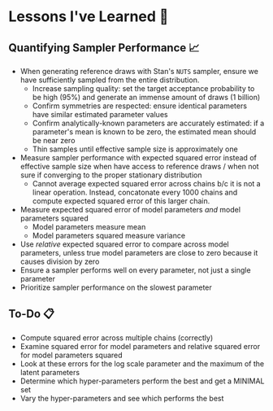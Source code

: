 # Lessons I've Learned :pencil:

## Quantifying Sampler Performance :chart_with_upwards_trend:
- When generating reference draws with Stan's `NUTS` sampler, ensure we have sufficiently sampled from the entire distribution.
    - Increase sampling quality: set the target acceptance probability to be high (95%) and generate an immense amount of draws (1 billion)
    - Confirm symmetries are respected: ensure identical parameters have similar estimated parameter values
    - Confirm analytically-known parameters are accurately estimated: if a parameter's mean is known to be zero, the estimated mean should be near zero
    - Thin samples until effective sample size is approximately one
- Measure sampler performance with expected squared error instead of effective sample size when have access to reference draws / when not sure if converging to the proper stationary distribution
    - Cannot average expected squared error across chains b/c it is not a linear operation. Instead, concatonate every 1000 chains and compute expected squared error of this larger chain.
- Measure expected squared error of model parameters _and_ model parameters squared
    - Model parameters measure mean
    - Model parameters squared measure variance
- Use _relative_ expected squared error to compare across model parameters, unless true model parameters are close to zero because it causes division by zero
- Ensure a sampler performs well on every parameter, not just a single parameter
- Prioritize sampler performance on the slowest parameter

## To-Do :clipboard:
- Compute squared error across multiple chains (correctly)
- Examine squared error for model parameters and relative squared error for model parameters squared
- Look at these errors for the log scale parameter and the maximum of the latent parameters
- Determine which hyper-parameters perform the best and get a MINIMAL set
- Vary the hyper-parameters and see which performs the best